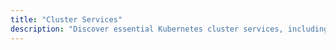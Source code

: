 ```yaml
---
title: "Cluster Services"
description: "Discover essential Kubernetes cluster services, including tools like ArgoCD and Cert-Manager, that ensure efficient orchestration, security, and automation for Kubernetes operations."
---
```


